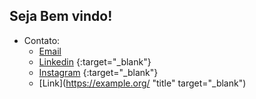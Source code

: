 ## Seja Bem vindo!  
- Contato:
  - [Email](mailto:vitilevi@hotmail.com)
  - [Linkedin](https://linkedin.vmfaria.com) {:target="_blank"}
  - [Instagram](https://instagram.vmfaria.com) {:target="_blank"}
  - [Link](https://example.org/ "title" target="_blank")
